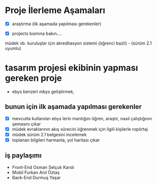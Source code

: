 # Proje İlerleme Aşamaları
- [x] araştırma (ilk aşamada yapılması gerekenler)
- [x] projects kısmına bakın....


müdek vb. kuruluşlar için akreditasyon sistemi (öğrenci bazli) - (sürüm 2.1 uyumlu)

# tasarım projesi ekibinin yapması gereken proje
* ebys benzeri mbys geliştirmek,

## bunun için ilk aşamada yapılması gerekenler
- [x] mevcutta kullanılan ebys lerin mantığını öğren, araştır, nasıl çalıştığının şemasını çıkar
- [x] müdek evraklarının akış sürecini öğrenmek için ilgili kişilerle ropörtaj
- [x] müdek sürüm 2.1 belgesini incelemek
- [x] toplanan bilgileri harmanla, yol haritası çıkar

## iş paylaşımı
* Front-End Osman Selçuk Karslı
* Mobil Furkan Anıl Öztaş
* Back-End Durmuş Yaşar
